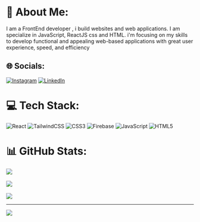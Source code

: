 # 💫 About Me:                                           
I am a FrontEnd developer , i build websites and web applications. I am specialize in JavaScript, ReactJS css and HTML. i'm focusing on my skills to develop functional and appealing web-based applications with great user experience, speed, and efficiency


## 🌐 Socials:
[![Instagram](https://img.shields.io/badge/Instagram-%23E4405F.svg?logo=Instagram&logoColor=white)](https://instagram.com/mouhamed_anflousse) [![LinkedIn](https://img.shields.io/badge/LinkedIn-%230077B5.svg?logo=linkedin&logoColor=white)](https://linkedin.com/in/mouhamedanflousse) 

# 💻 Tech Stack:
![React](https://img.shields.io/badge/react-%2320232a.svg?style=for-the-badge&logo=react&logoColor=%2361DAFB) ![TailwindCSS](https://img.shields.io/badge/tailwindcss-%2338B2AC.svg?style=for-the-badge&logo=tailwind-css&logoColor=white) ![CSS3](https://img.shields.io/badge/css3-%231572B6.svg?style=for-the-badge&logo=css3&logoColor=white) ![Firebase](https://img.shields.io/badge/firebase-%23039BE5.svg?style=for-the-badge&logo=firebase) ![JavaScript](https://img.shields.io/badge/javascript-%23323330.svg?style=for-the-badge&logo=javascript&logoColor=%23F7DF1E) ![HTML5](https://img.shields.io/badge/html5-%23E34F26.svg?style=for-the-badge&logo=html5&logoColor=white)
# 📊 GitHub Stats:
![](https://github-readme-stats.vercel.app/api/top-langs/?username=mouhamedanflosse&theme=dark&hide_border=false&include_all_commits=false&count_private=false&layout=compact)<br/><br/>
![](https://github-readme-stats.vercel.app/api?username=mouhamedanflosse&theme=dark&hide_border=false&include_all_commits=false&count_private=false)<br/><br/>
![](https://github-readme-streak-stats.herokuapp.com/?user=mouhamedanflosse&theme=dark&hide_border=false)

---
 [![](https://visitcount.itsvg.in/api?id=mouhamedanflosse&icon=0&color=0)](https://visitcount.itsvg.in)
<!-- Proudly created with GPRM ( https://gprm.itsvg.in ) -->

